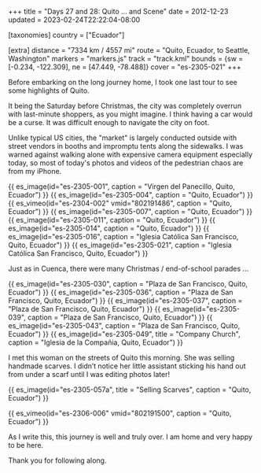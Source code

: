 +++
title = "Days 27 and 28: Quito … and Scene"
date = 2012-12-23
updated = 2023-02-24T22:22:04-08:00

[taxonomies]
country = ["Ecuador"]

[extra]
distance = "7334 km / 4557 mi"
route = "Quito, Ecuador, to Seattle, Washington"
markers = "markers.js"
track = "track.kml"
bounds = {sw = [-0.234, -122.309], ne = [47.449, -78.488]}
cover = "es-2305-021"
+++

Before embarking on the long journey home, I took one last tour to see some highlights of Quito.

<!-- more -->

It being the Saturday before Christmas, the city was completely overrun with last-minute shoppers, as you might imagine. I think having a car would be a curse. It was difficult enough to navigate the city on foot.

Unlike typical US cities, the "market" is largely conducted outside with street vendors in booths and impromptu tents along the sidewalks. I was warned against walking alone with expensive camera equipment especially today, so most of today's photos and videos of the pedestrian chaos are from my iPhone.

{{ es_image(id="es-2305-001", caption = "Virgen del Panecillo, Quito, Ecuador") }}
{{ es_image(id="es-2305-004", caption = "Quito, Ecuador") }}
{{ es_vimeo(id="es-2304-002" vmid="802191486", caption = "Quito, Ecuador") }}
{{ es_image(id="es-2305-007", caption = "Quito, Ecuador") }}
{{ es_image(id="es-2305-011", caption = "Quito, Ecuador") }}
{{ es_image(id="es-2305-014", caption = "Quito, Ecuador") }}
{{ es_image(id="es-2305-016", caption = "Iglesia Católica San Francisco, Quito, Ecuador") }}
{{ es_image(id="es-2305-021", caption = "Iglesia Católica San Francisco, Quito, Ecuador") }}

Just as in Cuenca, there were many Christmas / end-of-school parades ...

{{ es_image(id="es-2305-030", caption = "Plaza de San Francisco, Quito, Ecuador") }}
{{ es_image(id="es-2305-036", caption = "Plaza de San Francisco, Quito, Ecuador") }}
{{ es_image(id="es-2305-037", caption = "Plaza de San Francisco, Quito, Ecuador") }}
{{ es_image(id="es-2305-039", caption = "Plaza de San Francisco, Quito, Ecuador") }}
{{ es_image(id="es-2305-043", caption = "Plaza de San Francisco, Quito, Ecuador") }}
{{ es_image(id="es-2305-049", title = "Company Church", caption = "Iglesia de la Compañia, Quito, Ecuador") }}

I met this woman on the streets of Quito this morning. She was selling handmade scarves. I didn’t notice her little assistant sticking his hand out from under a scarf until I was editing photos later!

{{ es_image(id="es-2305-057a", title = "Selling Scarves", caption = "Quito, Ecuador") }}

{{ es_vimeo(id="es-2306-006" vmid="802191500", caption = "Quito, Ecuador") }}

As I write this, this journey is well and truly over. I am home and very happy to be here.

Thank you for following along.
